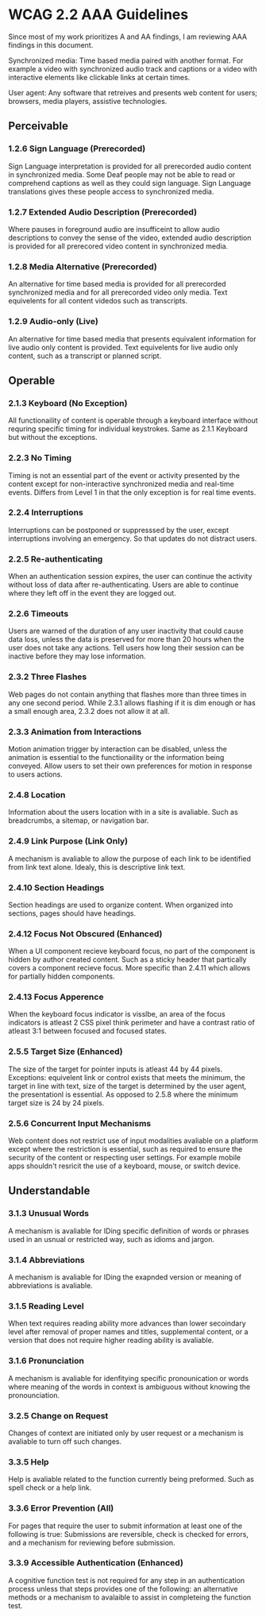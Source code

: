 # WCAG 2.2 AAA Guidelines 
Since most of my work prioritizes A and AA findings, I am reviewing AAA findings in this document. 

Synchronized media: Time based media paired with another format. For example a video with synchronized audio track and captions or a video with interactive elements like clickable links at certain times. 

User agent: Any software that retreives and presents web content for users; browsers, media players, assistive technologies. 

## Perceivable 

### 1.2.6 Sign Language (Prerecorded) 
Sign Language interpretation is provided for all prerecorded audio content in synchronized media.
Some Deaf people may not be able to read or comprehend captions as well as they could sign language. Sign Language translations gives these people access to synchronized media. 

### 1.2.7 Extended Audio Description (Prerecorded) 
Where pauses in foreground audio are insufficeint to allow audio descriptions to convey the sense of the video, extended audio description is provided for all prerecored video content in synchronized media. 

### 1.2.8 Media Alternative (Prerecorded) 
An alternative for time based media is provided for all prerecorded synchronized media and for all prerecorded video only media. 
Text equivelents for all content videdos such as transcripts. 

### 1.2.9 Audio-only (Live)
An alternative for time based media that presents equivalent information for live audio only content is provided. 
Text equivelents for live audio only content, such as a transcript or planned script. 

## Operable 

### 2.1.3 Keyboard (No Exception) 
All functionaility of content is operable through a keyboard interface without requring specific timing for individual keystrokes. 
Same as 2.1.1 Keyboard but without the exceptions. 

### 2.2.3 No Timing 
Timing is not an essential part of the event or activity presented by the content except for non-interactive synchronized media and real-time events. 
Differs from Level 1 in that the only exception is for real time events. 

### 2.2.4 Interruptions 
Interruptions can be postponed or suppresssed by the user, except interruptions involving an emergency. 
So that updates do not distract users. 

### 2.2.5 Re-authenticating 
When an authentication session expires, the user can continue the activity without loss of data after re-authenticating. 
Users are able to continue where they left off in the event they are logged out.

### 2.2.6 Timeouts 
Users are warned of the duration of any user inactivity that could cause data loss, unless the data is preserved for more than 20 hours when the user does not take any actions. Tell users how long their session can be inactive before they may lose information. 

### 2.3.2 Three Flashes
Web pages do not contain anything that flashes more than three times in any one second period. While 2.3.1 allows flashing if it is dim enough or has a small enough area, 2.3.2 does not allow it at all. 

### 2.3.3 Animation from Interactions 
Motion animation trigger by interaction can be disabled, unless the animation is essential to the functionaility or the information being conveyed. Allow users to set their own preferences for motion in response to users actions. 

### 2.4.8 Location 
Information about the users location with in a site is avaliable. Such as breadcrumbs, a sitemap, or navigation bar. 

### 2.4.9 Link Purpose (Link Only)
A mechanism is avaliable to allow the purpose of each link to be identified from link text alone. Idealy, this is descriptive link text. 

### 2.4.10 Section Headings 
Section headings are used to organize content. When organized into sections, pages should have headings. 

### 2.4.12 Focus Not Obscured (Enhanced) 
When a UI component recieve keyboard focus, no part of the component is hidden by author created content. Such as a sticky header that partically covers a component recieve focus. More specific than 2.4.11 which allows for partially hidden components. 

### 2.4.13 Focus Apperence 
When the keyboard focus indicator is visslbe, an area of the focus indicators is atleast 2 CSS pixel think perimeter and have a contrast ratio of atleast 3:1 between focused and focused states. 

### 2.5.5 Target Size (Enhanced) 
The size of the target for pointer inputs is atleast 44 by 44 pixels. Exceptions: equivelent link or control exists that meets the minimum, the target in line with text, size of the target is determined by the user agent, the presentationl is essential. 
As opposed to 2.5.8 where the minimum target size is 24 by 24 pixels. 

### 2.5.6 Concurrent Input Mechanisms 
Web content does not restrict use of input modalities avaliable on a platform except where the restriction is essential, such as required to ensure the security of the content or respecting user settings. For example mobile apps shouldn't resricit the use of a keyboard, mouse, or switch device.  

## Understandable

### 3.1.3 Unusual Words 
A mechanism is avaliable for IDing specific definition of words or phrases used in an usnual or restricted way, such as idioms and jargon.

### 3.1.4 Abbreviations 
A mechanism is avaliable for IDing the exapnded version or meaning of abbreviations is avaliable. 

### 3.1.5 Reading Level 
When text requires reading ability more advances than lower secoindary level after removal of proper names and titles, supplemental content, or a version that does not require higher reading ability is avaliable. 

### 3.1.6 Pronunciation 
A mechanism is avaliable for idenfitying specific pronounication or words where meaning of the words in context is ambiguous without knowing the pronounciation. 

### 3.2.5 Change on Request 
Changes of context are initiated only by user request or a mechanism is avaliable to turn off such changes. 

### 3.3.5 Help 
Help is avaliable related to the function currently being preformed. Such as spell check or a help link. 

### 3.3.6 Error Prevention (All) 
For pages that require the user to submit information at least one of the following is true: Submissions are reversible, check is checked for errors, and a mechanism for reviewing before submission. 

### 3.3.9 Accessible Authentication (Enhanced) 
A cognitive function test is not required for any step in an authentication process unless that steps provides one of the following: an alternative methods or a mechanism to avalaible to assist in completeing the function test. 
